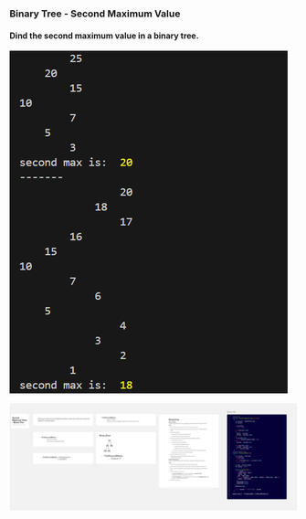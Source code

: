 ### Binary Tree - Second Maximum Value

#### Dind the second maximum value in a binary tree.

![app.js](./output.png)

[![Tree Whiteboard](./Binary%20Tree%20-%20Second%20Maximum%20Value.jpg)](https://miro.com/app/board/uXjVJ4U8EqM=/?share_link_id=532651017482)
